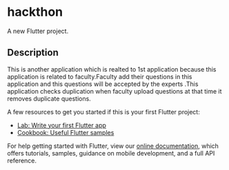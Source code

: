 # hackthon

A new Flutter project.

## Description

This is another application which is realted to 1st application because this application is related to faculty.Faculty add their questions in this application and this questions will be accepted by the experts .This application checks duplication when faculty upload questions at that time it removes duplicate questions.

A few resources to get you started if this is your first Flutter project:

- [Lab: Write your first Flutter app](https://flutter.dev/docs/get-started/codelab)
- [Cookbook: Useful Flutter samples](https://flutter.dev/docs/cookbook)

For help getting started with Flutter, view our
[online documentation](https://flutter.dev/docs), which offers tutorials,
samples, guidance on mobile development, and a full API reference.
